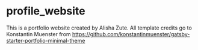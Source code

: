 # profile_website

This is a portfolio website created by Alisha Zute. All template credits go to Konstantin Muenster from https://github.com/konstantinmuenster/gatsby-starter-portfolio-minimal-theme
